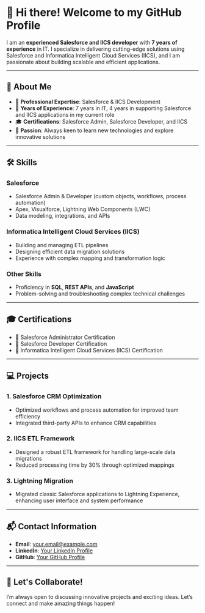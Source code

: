 # 👋 Hi there! Welcome to my GitHub Profile

I am an **experienced Salesforce and IICS developer** with **7 years of experience** in IT. I specialize in delivering cutting-edge solutions using Salesforce and Informatica Intelligent Cloud Services (IICS), and I am passionate about building scalable and efficient applications.

---

## 📖 About Me
- 🌟 **Professional Expertise**: Salesforce & IICS Development
- 🎯 **Years of Experience**: 7 years in IT, 4 years in supporting Salesforce and IICS applications in my current role
- 🎓 **Certifications**: Salesforce Admin, Salesforce Developer, and IICS
- 🚀 **Passion**: Always keen to learn new technologies and explore innovative solutions

---

## 🛠 Skills
### Salesforce
- Salesforce Admin & Developer (custom objects, workflows, process automation)
- Apex, Visualforce, Lightning Web Components (LWC)
- Data modeling, integrations, and APIs

### Informatica Intelligent Cloud Services (IICS)
- Building and managing ETL pipelines
- Designing efficient data migration solutions
- Experience with complex mapping and transformation logic

### Other Skills
- Proficiency in **SQL**, **REST APIs**, and **JavaScript**
- Problem-solving and troubleshooting complex technical challenges

---

## 🎓 Certifications
- 🏅 Salesforce Administrator Certification
- 🏅 Salesforce Developer Certification
- 🏅 Informatica Intelligent Cloud Services (IICS) Certification

---

## 💻 Projects
### **1. Salesforce CRM Optimization**
- Optimized workflows and process automation for improved team efficiency
- Integrated third-party APIs to enhance CRM capabilities

### **2. IICS ETL Framework**
- Designed a robust ETL framework for handling large-scale data migrations
- Reduced processing time by 30% through optimized mappings

### **3. Lightning Migration**
- Migrated classic Salesforce applications to Lightning Experience, enhancing user interface and system performance

---

## 📬 Contact Information
- **Email**: [your.email@example.com](mailto:your.email@example.com)
- **LinkedIn**: [Your LinkedIn Profile](https://www.linkedin.com/)
- **GitHub**: [Your GitHub Profile](https://github.com/your-profile)

---

## 🌱 Let's Collaborate!
I’m always open to discussing innovative projects and exciting ideas. Let’s connect and make amazing things happen!

